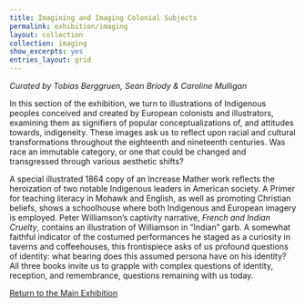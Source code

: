 ```yaml
---
title: Imagining and Imaging Colonial Subjects
permalink: exhibition/imaging
layout: collection
collection: imaging
show_excerpts: yes
entries_layout: grid
---
```

*Curated by Tobias Berggruen, Sean Briody & Caroline Mulligan*

In this section of the exhibition, we turn to illustrations of Indigenous peoples conceived and created by European colonists and illustrators, examining them as signifiers of popular conceptualizations of, and attitudes towards, indigeneity. These images ask us to reflect upon racial and cultural transformations throughout the eighteenth and nineteenth centuries. Was race an immutable category, or one that could be changed and transgressed through various aesthetic shifts?

A special illustrated 1864 copy of an Increase Mather work reflects the heroization of two notable Indigenous leaders in American society. A Primer for teaching literacy in Mohawk and English, as well as promoting Christian beliefs, shows a schoolhouse where both Indigenous and European imagery is employed. Peter Williamson’s captivity narrative, *French and Indian Cruelty*, contains an illustration of Williamson in “Indian” garb. A somewhat faithful indicator of the costumed performances he staged as a curiosity in taverns and coffeehouses, this frontispiece asks of us profound questions of identity: what bearing does this assumed persona have on his identity? All three books invite us to grapple with complex questions of identity, reception, and remembrance, questions remaining with us today.

[Return to the Main Exhibition](/exhibition)


<!-- collection: exhibition
entries_layout: grid
show_excerpts: false
permalink: /exhibition/home/
 -->